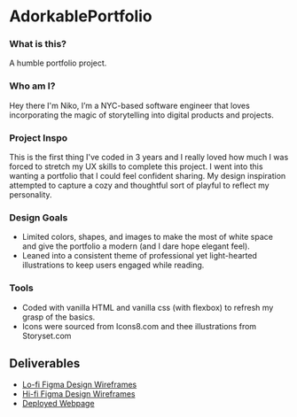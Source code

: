 # AdorkablePortfolio
### What is this?
A humble portfolio project.

### Who am I? 
Hey there I'm Niko, I’m a NYC-based software engineer that loves incorporating the magic of storytelling into digital products and projects.

### Project Inspo

This is the first thing I've coded in 3 years and I really loved how much I was forced to stretch my UX skills to complete this project. I went into this wanting a portfolio that I could feel confident sharing. My design inspiration attempted to capture a cozy and thoughtful sort of playful to reflect my personality.

### Design Goals

* Limited colors, shapes, and images to make the most of white space and give the portfolio a modern (and I dare hope elegant feel). 
* Leaned into a consistent theme of professional yet light-hearted illustrations to keep users engaged while reading. 

### Tools
* Coded with vanilla HTML and vanilla css (with flexbox) to refresh my grasp of the basics.
* Icons were sourced from Icons8.com and thee illustrations from Storyset.com

## Deliverables
* [Lo-fi Figma Design Wireframes](https://www.figma.com/community/file/1476580360189151490)
* [Hi-fi Figma Design Wireframes](https://www.figma.com/community/file/1476580360189151490)
* [Deployed Webpage](https://celadon-hummingbird-bf1759.netlify.app/)

